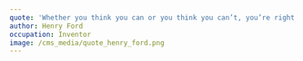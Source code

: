 ```yaml
---
quote: 'Whether you think you can or you think you can’t, you’re right. '
author: Henry Ford
occupation: Inventor
image: /cms_media/quote_henry_ford.png
---
```

